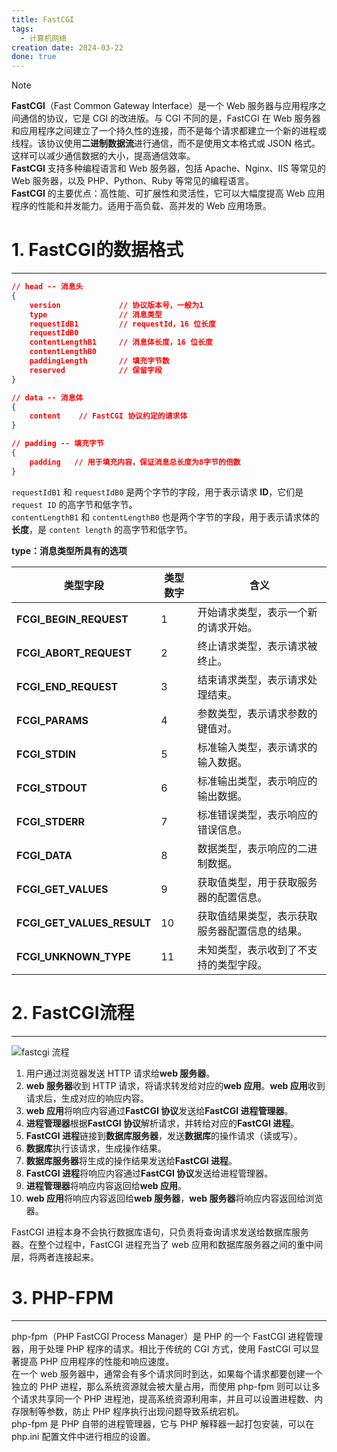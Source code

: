```yaml
---
title: FastCGI
tags:
  - 计算机网络
creation date: 2024-03-22
done: true
---
```

>[!note]
>**FastCGI**（Fast Common Gateway Interface）是一个 Web 服务器与应用程序之间通信的协议，它是 CGI 的改进版。与 CGI 不同的是，FastCGI 在 Web 服务器和应用程序之间建立了一个持久性的连接，而不是每个请求都建立一个新的进程或线程。该协议使用**二进制数据流**进行通信，而不是使用文本格式或 JSON 格式。这样可以减少通信数据的大小，提高通信效率。  
>**FastCGI** 支持多种编程语言和 Web 服务器，包括 Apache、Nginx、IIS 等常见的 Web 服务器，以及 PHP、Python、Ruby 等常见的编程语言。  
>**FastCGI** 的主要优点：高性能、可扩展性和灵活性，它可以大幅度提高 Web 应用程序的性能和并发能力。适用于高负载、高并发的 Web 应用场景。  

# 1. FastCGI的数据格式  
---
```JSON
// head -- 消息头
{  
    version             // 协议版本号，一般为1  
    type                // 消息类型  
    requestIdB1         // requestId，16 位长度  
    requestIdB0  
    contentLengthB1     // 消息体长度，16 位长度  
    contentLengthB0  
    paddingLength       // 填充字节数  
    reserved            // 保留字段  
}

// data -- 消息体
{  
    content    // FastCGI 协议约定的请求体  
}

// padding -- 填充字节
{  
    padding   // 用于填充内容，保证消息总长度为8字节的倍数  
}  
```

`requestIdB1` 和 `requestIdB0` 是两个字节的字段，用于表示请求 **ID**，它们是 `request ID` 的高字节和低字节。  
`contentLengthB1` 和 `contentLengthB0` 也是两个字节的字段，用于表示请求体的**长度**，是 `content length` 的高字节和低字节。  

**type：消息类型所具有的选项**  

| **类型字段**                   | **类型数字** | **含义**                  |
| -------------------------- | -------- | ----------------------- |
| **FCGI_BEGIN_REQUEST**     | 1        | 开始请求类型，表示一个新的请求开始。      |
| **FCGI_ABORT_REQUEST**     | 2        | 终止请求类型，表示请求被终止。         |
| **FCGI_END_REQUEST**       | 3        | 结束请求类型，表示请求处理结束。        |
| **FCGI_PARAMS**            | 4        | 参数类型，表示请求参数的键值对。        |
| **FCGI_STDIN**             | 5        | 标准输入类型，表示请求的输入数据。       |
| **FCGI_STDOUT**            | 6        | 标准输出类型，表示响应的输出数据。       |
| **FCGI_STDERR**            | 7        | 标准错误类型，表示响应的错误信息。       |
| **FCGI_DATA**              | 8        | 数据类型，表示响应的二进制数据。        |
| **FCGI_GET_VALUES**        | 9        | 获取值类型，用于获取服务器的配置信息。     |
| **FCGI_GET_VALUES_RESULT** | 10       | 获取值结果类型，表示获取服务器配置信息的结果。 |
| **FCGI_UNKNOWN_TYPE**      | 11       | 未知类型，表示收到了不支持的类型字段。     |

# 2. FastCGI流程  
---
![fastcgi 流程](https://image.yiscook.top/blog-image/202403221120830.png)  
1. 用户通过浏览器发送 HTTP 请求给**web 服务器**。   
2. **web 服务器**收到 HTTP 请求，将请求转发给对应的**web 应用**。**web 应用**收到请求后，生成对应的响应内容。   
3. **web 应用**将响应内容通过**FastCGI 协议**发送给**FastCGI 进程管理器**。   
4. **进程管理器**根据**FastCGI 协议**解析请求，并转给对应的**FastCGI 进程**。   
5. **FastCGI 进程**链接到**数据库服务器**，发送**数据库**的操作请求（读或写）。   
6. **数据库**执行该请求，生成操作结果。   
7. **数据库服务器**将生成的操作结果发送给**FastCGI 进程**。   
8. **FastCGI 进程**将响应内容通过**FastCGI 协议**发送给进程管理器。   
9. **进程管理器**将响应内容返回给**web 应用**。  
10. **web 应用**将响应内容返回给**web 服务器**，**web 服务器**将响应内容返回给浏览器。  

FastCGI 进程本身不会执行数据库语句，只负责将查询请求发送给数据库服务器。在整个过程中，FastCGI 进程充当了 web 应用和数据库服务器之间的重中间层，将两者连接起来。   

# 3. PHP-FPM  
---
php-fpm（PHP FastCGI Process Manager）是 PHP 的一个 FastCGI 进程管理器，用于处理 PHP 程序的请求。相比于传统的 CGI 方式，使用 FastCGI 可以显著提高 PHP 应用程序的性能和响应速度。  
在一个 web 服务器中，通常会有多个请求同时到达，如果每个请求都要创建一个独立的 PHP 进程，那么系统资源就会被大量占用，而使用 php-fpm 则可以让多个请求共享同一个 PHP 进程池，提高系统资源利用率，并且可以设置进程数、内存限制等参数，防止 PHP 程序执行出现问题导致系统宕机。  
php-fpm 是 PHP 自带的进程管理器，它与 PHP 解释器一起打包安装，可以在 php.ini 配置文件中进行相应的设置。  
  